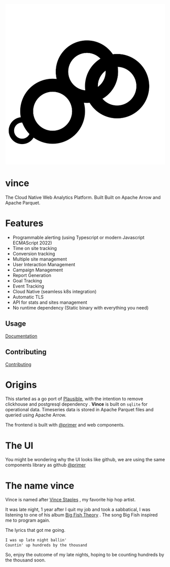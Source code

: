 
<p align="center">
    <img src="./assets/image/logo.svg" alt="Vince Logo" />
</p>

# vince

The Cloud Native Web Analytics Platform. Built Built on Apache Arrow and Apache Parquet.

# Features

- Programmable alerting (using Typescript or modern Javascript ECMAScript 2022)
- Time on site tracking
- Conversion tracking 
- Multiple site management
- User Interaction Management 
- Campaign Management 
- Report Generation
- Goal Tracking 
- Event Tracking 
- Cloud Native (seamless k8s integration)
- Automatic TLS
- API for stats and sites management
- No runtime dependency (Static binary with everything you need)

## Usage

[Documentation](https://vinceanalytics.github.io/guide)

## Contributing

[Contributing](https://vinceanalytics.github.io/contibuting)


# Origins

This started as a go port of [Plausible](https://github.com/plausible/analytics), with 
the intention to remove clickhouse and postgresql dependency . **Vince** is
built on `sqlite` for operational data. Timeseries data is stored in Apache
Parquet files and queried using Apache Arrow.

The frontend is built with [@primer](https://github.com/primer) and web components.


# The UI

You might be wondering why the UI looks like github, we are using the same components
library as github [@primer](https://github.com/primer)

# The name vince 

Vince is named after [Vince Staples](https://en.wikipedia.org/wiki/Vince_Staples) , 
my favorite hip hop artist.

It was late night, 1 year after I quit my job and took a sabbatical, I was listening
to one of his album [Big Fish Theory](https://en.wikipedia.org/wiki/Big_Fish_Theory)
. The song Big Fish inspired me to program again.

The lyrics that got me going.
```
I was up late night ballin'
Countin' up hundreds by the thousand
```

So, enjoy the outcome of my late nights, hoping to be counting hundreds by the thousand
soon.
